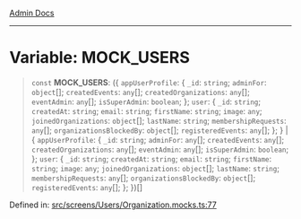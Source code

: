 [Admin Docs](/)

***

# Variable: MOCK\_USERS

> `const` **MOCK\_USERS**: (\{ `appUserProfile`: \{ `_id`: `string`; `adminFor`: `object`[]; `createdEvents`: `any`[]; `createdOrganizations`: `any`[]; `eventAdmin`: `any`[]; `isSuperAdmin`: `boolean`; \}; `user`: \{ `_id`: `string`; `createdAt`: `string`; `email`: `string`; `firstName`: `string`; `image`: `any`; `joinedOrganizations`: `object`[]; `lastName`: `string`; `membershipRequests`: `any`[]; `organizationsBlockedBy`: `object`[]; `registeredEvents`: `any`[]; \}; \} \| \{ `appUserProfile`: \{ `_id`: `string`; `adminFor`: `any`[]; `createdEvents`: `any`[]; `createdOrganizations`: `any`[]; `eventAdmin`: `any`[]; `isSuperAdmin`: `boolean`; \}; `user`: \{ `_id`: `string`; `createdAt`: `string`; `email`: `string`; `firstName`: `string`; `image`: `any`; `joinedOrganizations`: `object`[]; `lastName`: `string`; `membershipRequests`: `any`[]; `organizationsBlockedBy`: `object`[]; `registeredEvents`: `any`[]; \}; \})[]

Defined in: [src/screens/Users/Organization.mocks.ts:77](https://github.com/Aad1tya27/talawa-admin/blob/dd4a08e622d0fa38bcf9758a530e8cdf917dbac8/src/screens/Users/Organization.mocks.ts#L77)

